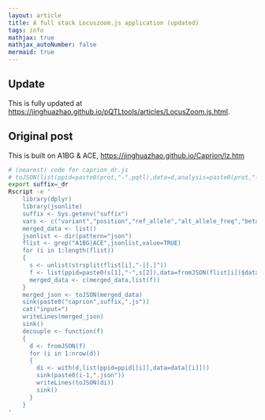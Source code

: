 ```yaml
---
layout: article
title: A full stack Locuszoom.js application (updated)
tags: info
mathjax: true
mathjax_autoNumber: false
mermaid: true
---
```


## Update

This is fully updated at <https://jinghuazhao.github.io/pQTLtools/articles/LocusZoom.js.html>.

## Original post

This is built on A1BG & ACE, <https://jinghuazhao.github.io/Caprion/lz.htm>

```bash
# (nearest) code for caprion_dr.js
# toJSON(list(ppid=paste0(prot,"-",pqtl),data=d,analysis=paste0(prot,"-",pqtl)),auto_unbox=TRUE,pretty=FALSE)
export suffix=_dr
Rscript -e '
    library(dplyr)
    library(jsonlite)
    suffix <- Sys.getenv("suffix")
    vars <- c("variant","position","ref_allele","alt_allele_freq","beta","log_pvalue")
    merged_data <- list()
    jsonlist <- dir(pattern="json")
    flist <- grep("A1BG|ACE",jsonlist,value=TRUE)
    for (i in 1:length(flist))
    {
      s <- unlist(strsplit(flist[i],"-|[.]"))
      f <- list(ppid=paste0(s[1],"-",s[2]),data=fromJSON(flist[i])$data[vars])
      merged_data <- c(merged_data,list(f))
    }
    merged_json <- toJSON(merged_data)
    sink(paste0("caprion",suffix,".js"))
    cat("input=")
    writeLines(merged_json)
    sink()
    decouple <- function(f)
    {
      d <- fromJSON(f)
      for (i in 1:nrow(d))
      {
        di <- with(d,list(ppid=ppid[[i]],data=data[[i]]))
        sink(paste0(i-1,".json"))
        writeLines(toJSON(di))
        sink()
      }
    }
'
```

<!--more-->
